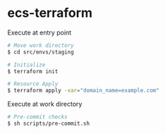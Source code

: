 # ecs-terraform

Execute at entry point

```bash
# Move work directory
$ cd src/envs/staging

# Initialize
$ terraform init

# Resource Apply
$ terraform apply -var="domain_name=example.com"
```

Execute at work directory

```bash
# Pre-commit checks
$ sh scripts/pre-commit.sh
```
